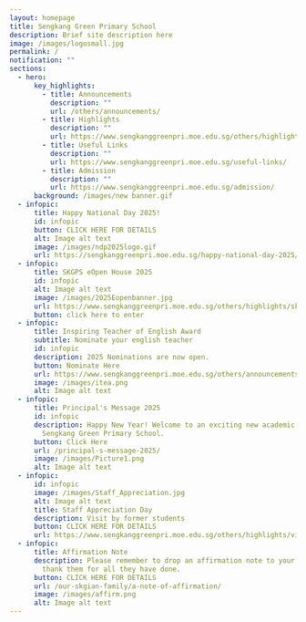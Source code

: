 ```yaml
---
layout: homepage
title: Sengkang Green Primary School
description: Brief site description here
image: /images/logosmall.jpg
permalink: /
notification: ""
sections:
  - hero:
      key_highlights:
        - title: Announcements
          description: ""
          url: /others/announcements/
        - title: Highlights
          description: ""
          url: https://www.sengkanggreenpri.moe.edu.sg/others/highlights//happy-national-day-2025/
        - title: Useful Links
          description: ""
          url: https://www.sengkanggreenpri.moe.edu.sg/useful-links/
        - title: Admission
          description: ""
          url: https://www.sengkanggreenpri.moe.edu.sg/admission/
      background: /images/new banner.gif
  - infopic:
      title: Happy National Day 2025!
      id: infopic
      button: CLICK HERE FOR DETAILS
      alt: Image alt text
      image: /images/ndp2025logo.gif
      url: https://sengkanggreenpri.moe.edu.sg/happy-national-day-2025/
  - infopic:
      title: SKGPS eOpen House 2025
      id: infopic
      alt: Image alt text
      image: /images/2025Eopenbanner.jpg
      url: https://www.sengkanggreenpri.moe.edu.sg/others/highlights/skgps-virtual-open-house-2025/
      button: click here to enter
  - infopic:
      title: Inspiring Teacher of English Award
      subtitle: Nominate your english teacher
      id: infopic
      description: 2025 Nominations are now open.
      button: Nominate Here
      url: https://www.sengkanggreenpri.moe.edu.sg/others/announcements/open-for-nominations-inspiring-teacher-of-english-award-2025/
      image: /images/itea.png
      alt: Image alt text
  - infopic:
      title: Principal's Message 2025
      id: infopic
      description: Happy New Year! Welcome to an exciting new academic year at
        Sengkang Green Primary School.
      button: Click Here
      url: /principal-s-message-2025/
      image: /images/Picture1.png
      alt: Image alt text
  - infopic:
      id: infopic
      image: /images/Staff_Appreciation.jpg
      alt: Image alt text
      title: Staff Appreciation Day
      description: Visit by former students
      button: CLICK HERE FOR DETAILS
      url: https://www.sengkanggreenpri.moe.edu.sg/others/highlights/visitbyformerstudents2024/
  - infopic:
      title: Affirmation Note
      description: Please remember to drop an affirmation note to your teachers to
        thank them for all they have done.
      button: CLICK HERE FOR DETAILS
      url: /our-skgian-family/a-note-of-affirmation/
      image: /images/affirm.png
      alt: Image alt text
---
```

